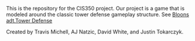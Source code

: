 This is the repository for the CIS350 project. Our project is a game that is modeled around the classic tower defense gameplay structure. 
See [Bloons adt.Tower Defense](https://en.wikipedia.org/wiki/Bloons_Tower_Defense)

Created by Travis Michell, AJ Natzic, David White, and Justin Tokarczyk.
